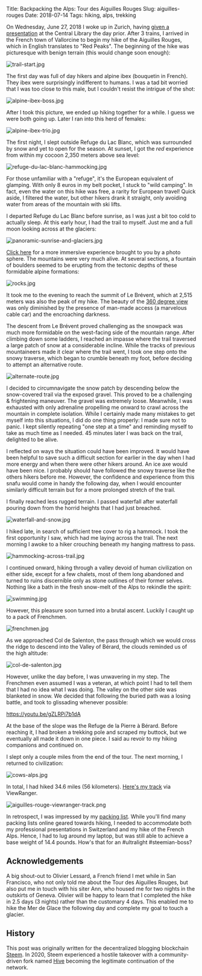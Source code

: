 Title: Backpacking the Alps: Tour des Aiguilles Rouges
Slug: aiguilles-rouges
Date: 2018-07-14
Tags: hiking, alps, trekking


On Wednesday, June 27, 2018 I woke up in Zurich, having [given a presentation](https://hive.blog/science/@dhimmel/68uly2sj) at the Central Library the day prior. After 3 trains, I arrived in the French town of Vallorcine to begin my hike of the Aiguilles Rouges, which in English translates to "Red Peaks". The beginning of the hike was picturesque with benign terrain (this would change soon enough):

![trail-start.jpg](https://ipfs.busy.org/ipfs/QmUjZdzuuejMcnMGKi3TVJV7taoqPmw9AoG5guxPbfYmTq)

The first day was full of day hikers and alpine ibex (bouquetin in French). They ibex were surprisingly indifferent to humans. I was a tad bit worried that I was too close to this male, but I couldn't resist the intrigue of the shot:

![alpine-ibex-boss.jpg](https://ipfs.busy.org/ipfs/QmfCmBoFpzUhk6gHJFmoSeG78Viqq1XxKMHA76nuCQjpyc)

After I took this picture, we ended up hiking together for a while. I guess we were both going up. Later I ran into this herd of females:

![alpine-ibex-trio.jpg](https://ipfs.busy.org/ipfs/QmXaaqKT8BAa6rMRzPdtdwpyY3myjjjucGnj1p1Vdn7YfN)

The first night, I slept outside Refuge du Lac Blanc, which was surrounded by snow and yet to open for the season. At sunset, I got the *red* experience from within my cocoon 2,350 meters above sea level:

![refuge-du-lac-blanc-hammocking.jpg](https://ipfs.busy.org/ipfs/QmNwFnm8mmPBXEDXtSLGs7LnM9c8WNKuwckuBHeYoNhE5i)

For those unfamiliar with a "refuge", it's the European equivalent of glamping. With only 8 euros in my belt pocket, I stuck to "wild camping". In fact, even the water on this hike was free, a rarity for European travel! Quick aside, I filtered the water, but other hikers drank it straight, only avoiding water from areas of the mountain with ski lifts.

I departed Refuge du Lac Blanc before sunrise, as I was just a bit too cold to actually sleep. At this early hour, I had the trail to myself. Just me and a full moon looking across at the glaciers:

![panoramic-sunrise-and-glaciers.jpg](https://ipfs.busy.org/ipfs/QmWqkzsxtgYnPBDuEVRukPWLkH3CLfdf16efxdcnWXob4a)

[Click here](https://photos.app.goo.gl/AEVRVKiD1Rk2SPcf9) for a more immersive experience brought to you by a photo sphere. The mountains were very much alive. At several sections, a fountain of boulders seemed to be erupting from the tectonic depths of these formidable alpine formations:

![rocks.jpg](https://ipfs.busy.org/ipfs/QmccCWck7TPjuwCQV2nsPYYue8eYC1iqw6s6HzokHkEZfH)

It took me to the evening to reach the summit of Le Brévent, which at 2,515 meters was also the peak of my hike. The beauty of the [360 degree view](https://photos.app.goo.gl/bYTJ2ckpMSqSLxRQ7) was only diminished by the presence of man-made access (a marvelous cable car) and the encroaching darkness.

The descent from Le Brévent proved challenging as the snowpack was much more formidable on the west-facing side of the mountain range. After climbing down some ladders, I reached an impasse where the trail traversed a large patch of snow at a considerable incline. While the tracks of previous mountaineers made it clear where the trail went, I took one step onto the snowy traverse, which began to crumble beneath my foot, before deciding to attempt an alternative route.

![alternate-route.jpg](https://ipfs.busy.org/ipfs/QmVX3dctrdpGgGi917UNg5zvRNEktC7KKNmByJEyA16z1Z)

I decided to circumnavigate the snow patch by descending below the snow-covered trail via the exposed gravel. This proved to be a challenging & frightening maneuver. The gravel was extremely loose. Meanwhile, I was exhausted with only adrenaline propelling me onward to crawl across the mountain in complete isolation. While I certainly made many mistakes to get myself into this situations, I did do one thing properly: I made sure not to panic. I kept silently repeating "one step at a time" and reminding myself to take as much time as I needed. 45 minutes later I was back on the trail, delighted to be alive.

I reflected on ways the situation could have been improved. It would have been helpful to save such a difficult section for earlier in the day when I had more energy and when there were other hikers around. An ice axe would have been nice. I probably should have followed the snowy traverse like the others hikers before me. However, the confidence and experience from this snafu would come in handy the following day, when I would encounter similarly difficult terrain but for a more prolonged stretch of the trail.

I finally reached less rugged terrain. I passed waterfall after waterfall pouring down from the horrid heights that I had just breached.

![waterfall-and-snow.jpg](https://ipfs.busy.org/ipfs/QmY6JmCixVCNwPJLYKzSeV1xJuRE1T356pCerVzTmk5KxJ)

I hiked late, in search of sufficient tree cover to rig a hammock. I took the first opportunity I saw, which had me laying across the trail. The next morning I awoke to a hiker crouching beneath my hanging mattress to pass.

![hammocking-across-trail.jpg](https://ipfs.busy.org/ipfs/QmYSQUz9pXGM9DoVGt17ntiyeRZxM9SxEcUBHAQ2ekjdTW)

I continued onward, hiking through a valley devoid of human civilization on either side, except for a few chalets, most of them long abandoned and turned to ruins discernible only as stone outlines of their former selves. Nothing like a bath in the fresh snow-melt of the Alps to rekindle the spirit:

![swimming.jpg](https://ipfs.busy.org/ipfs/QmYinsTEwxcfZKW5tUL8urVREnDBGtBaiXtxroQCgndvC4)

However, this pleasure soon turned into a brutal ascent. Luckily I caught up to a pack of Frenchmen.

![frenchmen.jpg](https://ipfs.busy.org/ipfs/QmTuDMAMR4icRVY1WqMvQnqTbun1o9iLpT23MThXT3W5Sm)

As we approached Col de Salenton, the pass through which we would cross the ridge to descend into the Valley of Bérard, the clouds reminded us of the high altitude:

![col-de-salenton.jpg](https://ipfs.busy.org/ipfs/QmW5K1JP5JdReaktFD79541o7FVLeYiv6rSr659cpZZkuq)

However, unlike the day before, I was unwavering in my step. The Frenchmen even assumed I was a veteran, at which point I had to tell them that I had no idea what I was doing. The valley on the other side was blanketed in snow. We decided that following the buried path was a losing battle, and took to glissading whenever possible:

https://youtu.be/gZLRPi7b1dA

At the base of the slope was the Refuge de la Pierre à Bérard. Before reaching it, I had broken a trekking pole and scraped my buttock, but we eventually all made it down in one piece. I said au revoir to my hiking companions and continued on.

I slept only a couple miles from the end of the tour. The next morning, I returned to civilization:

![cows-alps.jpg](https://ipfs.busy.org/ipfs/QmWQY92rHvZfmavbKYRLUNTyfk34FWdW3mB6NkpvZknBQ9)

In total, I had hiked 34.6 miles (56 kilometers). [Here's my track](http://my.viewranger.com/track/details/Nzg5MzQzNA==) via ViewRanger.

![aiguilles-rouge-viewranger-track.png](https://ipfs.busy.org/ipfs/QmfGKc6HU5HjCGzkF1zrG756zXbVDAPtpPvfFVamYGebPX)

In retrospect, I was impressed by my [packing list](https://lighterpack.com/r/8pklim). While you'll find many packing lists online geared towards hiking, I needed to accommodate both my professional presentations in Switzerland and my hike of the French Alps. Hence, I had to lug around my laptop, but was still able to achieve a base weight of 14.4 pounds. How's that for an #ultralight #steemian-boss?

## Acknowledgements

A big shout-out to Olivier Lessard, a French friend I met while in San Francisco, who not only told me about the Tour des Aiguilles Rouges, but also put me in touch with his siter Ann, who housed me for two nights in the outskirts of Geneva. Olivier will be happy to learn that I completed the hike in 2.5 days (3 nights) rather than the customary 4 days. This enabled me to hike the Mer de Glace the following day and complete my goal to touch a glacier.

## History

This post was originally written for the decentralized blogging blockchain [Steem](https://steemit.com/hiking/@dhimmel/backpacking-the-alps-tour-des-aiguilles-rouges).
In 2020, Steem experienced a hostile takeover with a community-driven fork named [Hive](https://hive.blog/hiking/@dhimmel/backpacking-the-alps-tour-des-aiguilles-rouges) becoming the legitimate continuation of the network.
